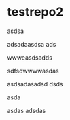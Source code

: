 # testrepo2

asdsa

adsadaasdsa
ads

wwweasdsadds

sdfsdwwwwasdas


asdsadasadsd
dsds

asda

asdas
adsdas
